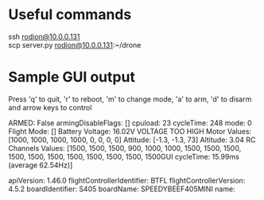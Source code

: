 # Useful commands
ssh rodion@10.0.0.131  
scp server.py  rodion@10.0.0.131:~/drone  

# Sample GUI output
Press 'q' to quit, 'r' to reboot, 'm' to change mode, 'a' to arm, 'd' to disarm and arrow keys to control  



ARMED: False                                      armingDisableFlags: []
cpuload: 23                                       cycleTime: 248
mode: 0                                           Flight Mode: []
Battery Voltage: 16.02V VOLTAGE TOO HIGH
Motor Values: [1000, 1000, 1000, 1000, 0, 0, 0, 0]
Attitude: [-1.3, -1.3, 73]
Altitude: 3.04
RC Channels Values: [1500, 1500, 1500, 900, 1000, 1000, 1500, 1500, 1500, 1500, 1500, 1500, 1500, 1500, 1500, 1500, 1500GUI cycleTime: 15.99ms (average 62.54Hz)]

apiVersion: 1.46.0                                flightControllerIdentifier: BTFL
flightControllerVersion: 4.5.2                    boardIdentifier: S405
boardName: SPEEDYBEEF405MINI                      name: